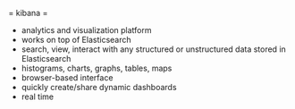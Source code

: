 = kibana =
- analytics and visualization platform
- works on top of Elasticsearch
- search, view, interact with any structured or unstructured data stored in Elasticsearch
- histograms, charts, graphs, tables, maps
- browser-based interface
- quickly create/share dynamic dashboards
- real time
